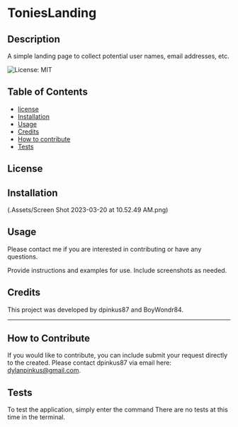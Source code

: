 # ToniesLanding

## Description

A simple landing page to collect potential user names, email  addresses, etc.

![License: MIT](https://img.shields.io/badge/License-MIT-yellow.svg)

## Table of Contents 

- [license](#license)
- [Installation](#installation)
- [Usage](#usage)
- [Credits](#credits)
- [How to contribute](#how-to-contribute)
- [Tests](#tests)

## License

## Installation

(.Assets/Screen Shot 2023-03-20 at 10.52.49 AM.png)

## Usage

Please contact me if you are interested in contributing or have any questions.

Provide instructions and examples for use. Include screenshots as needed.

## Credits

This project was developed by dpinkus87 and BoyWondr84. 

---


## How to Contribute

If you would like to contribute, you can include submit your request directly to the created. Please contact dpinkus87 via email here: dylanpinkus@gmail.com.

## Tests

To test the application, simply enter the command There are no tests at this time in the terminal.

